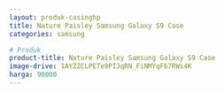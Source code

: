 ```yaml
---
layout: produk-casinghp
title: Nature Paisley Samsung Galaxy S9 Case
categories: samsung

# Produk
product-title: Nature Paisley Samsung Galaxy S9 Case
image-drive: 1AYZZCLPETe9PIJqRN_FiNMYqF67RWs4K
harga: 90000
---
```

